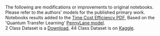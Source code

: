 The following are modifications or improvements to original notebooks. Please refer to the authors' models for the published primary work. <br>
Notebooks results added to the [Time Cost Efficiency PDF](https://www.chemicalqdevice.com/time-cost-efficiency-resnet-quantum-tl-tl-models), Based on the 'Quantum Transfer Learning' [PennyLane model](https://pennylane.ai/qml/demos/tutorial_quantum_transfer_learning).<br>
2 Class Dataset is a [Download](https://download.pytorch.org/tutorial/hymenoptera_data.zip), 44 Class Dataset is on [Kaggle](https://www.kaggle.com/datasets/fernando2rad/brain-tumor-mri-images-44c?select=Germinoma+T2).
